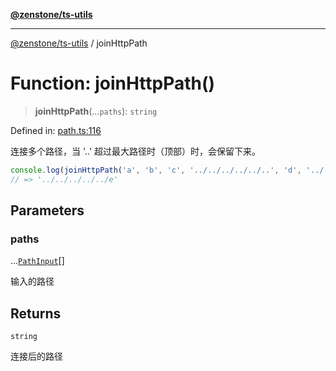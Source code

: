 [**@zenstone/ts-utils**](../README.md)

***

[@zenstone/ts-utils](../globals.md) / joinHttpPath

# Function: joinHttpPath()

> **joinHttpPath**(...`paths`): `string`

Defined in: [path.ts:116](https://github.com/janpoem/ts-utils/blob/0cd4777c12ff7de2b512ea29cc29419037e8cb6f/src/http/path.ts#L116)

连接多个路径，当 '..' 超过最大路径时（顶部）时，会保留下来。

```ts
console.log(joinHttpPath('a', 'b', 'c', '../../../../../..', 'd', '../../..', 'e'));
// => '../../../../../e'
```

## Parameters

### paths

...[`PathInput`](../type-aliases/PathInput.md)[]

输入的路径

## Returns

`string`

连接后的路径
